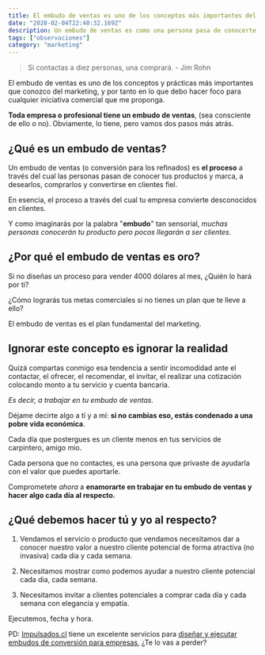 ```yaml
---
title: El embudo de ventas es uno de los conceptos más importantes del marketing.
date: "2020-02-04T22:40:32.169Z"
description: Un embudo de ventas es como una persona pasa de conocerte a ser cliente...
tags: ["observaciones"]
category: "marketing"
---
```


> Si contactas a diez personas, una comprará. - Jim Rohn

El embudo de ventas es uno de los conceptos y prácticas más importantes que conozco del marketing, y por tanto en lo que debo hacer foco para cualquier iniciativa comercial que me proponga.

**Toda empresa o profesional tiene un embudo de ventas**, (sea consciente de ello o no). Obviamente, lo tiene, pero vamos dos pasos más atrás.

## ¿Qué es un embudo de ventas?

Un embudo de ventas (o conversión para los refinados) es **el proceso** a través del cual las personas pasan de conocer tus productos y marca, a desearlos, comprarlos y convertirse en clientes fiel.

En esencia, el proceso a través del cual tu empresa convierte desconocidos en clientes.

Y como imaginarás por la palabra "**embudo**" tan sensorial, _muchas personas conocerán tu producto pero pocos llegarán a ser clientes._

## ¿Por qué el embudo de ventas es oro?

Si no diseñas un proceso para vender 4000 dólares al mes, ¿Quién lo hará por ti?

¿Cómo lograrás tus metas comerciales si no tienes un plan que te lleve a ello?

El embudo de ventas es el plan fundamental del marketing.

## Ignorar este concepto es ignorar la realidad

Quizá compartas conmigo esa tendencia a sentir incomodidad ante el contactar, el ofrecer, el recomendar, el invitar, el realizar una cotización colocando monto a tu servicio y cuenta bancaria.

_Es decir, a trabajar en tu embudo de ventas._

Déjame decirte algo a tí y a mí: **si no cambias eso, estás condenado a una pobre vida económica**.

Cada día que postergues es un cliente menos en tus servicios de carpintero, amigo mio.

Cada persona que no contactes, es una persona que privaste de ayudarla con el valor que puedes aportarle.

Comprometete _ahora_ a **enamorarte en trabajar en tu embudo de ventas y hacer algo cada día al respecto.**

## ¿Qué debemos hacer tú y yo al respecto?

1. Vendamos el servicio o producto que vendamos necesitamos dar a conocer nuestro valor a nuestro cliente potencial de forma atractiva (no invasiva) cada dia y cada semana.

2. Necesitamos mostrar como podemos ayudar a nuestro cliente potencial cada dia, cada semana.

3. Necesitamos invitar a clientes potenciales a comprar cada día y cada semana con elegancia y empatía.

Ejecutemos, fecha y hora.

PD: [Impulsados.cl](https://impulsados.cl/) tiene un excelente servicios para [diseñar y ejecutar embudos de conversión para empresas](https://impulsados.cl/servicios/embudo-conversion/), ¿Te lo vas a perder?
